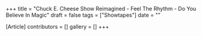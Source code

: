 +++
title = "Chuck E. Cheese Show Reimagined - Feel The Rhythm - Do You Believe In Magic"
draft = false
tags = ["Showtapes"]
date = ""

[Article]
contributors = []
gallery = []
+++